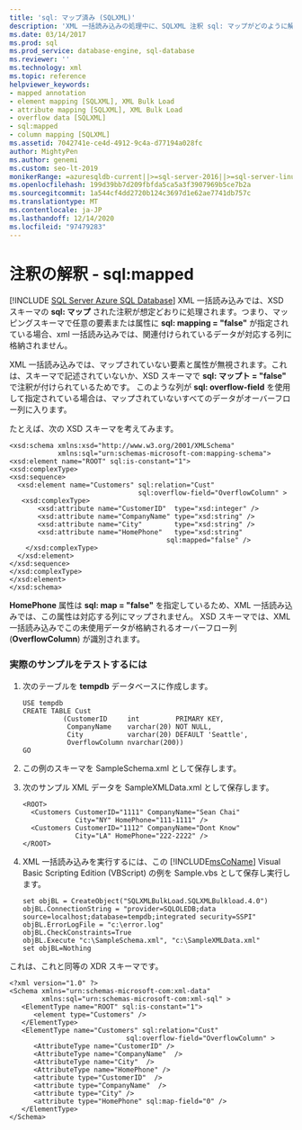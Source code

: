 ```yaml
---
title: 'sql: マップ済み (SQLXML)'
description: 'XML 一括読み込みの処理中に、SQLXML 注釈 sql: マップがどのように解釈されるかについて説明します。'
ms.date: 03/14/2017
ms.prod: sql
ms.prod_service: database-engine, sql-database
ms.reviewer: ''
ms.technology: xml
ms.topic: reference
helpviewer_keywords:
- mapped annotation
- element mapping [SQLXML], XML Bulk Load
- attribute mapping [SQLXML], XML Bulk Load
- overflow data [SQLXML]
- sql:mapped
- column mapping [SQLXML]
ms.assetid: 7042741e-ce4d-4912-9c4a-d77194a028fc
author: MightyPen
ms.author: genemi
ms.custom: seo-lt-2019
monikerRange: =azuresqldb-current||>=sql-server-2016||>=sql-server-linux-2017||=azuresqldb-mi-current
ms.openlocfilehash: 199d39bb7d209fbfda5ca5a3f3907969b5ce7b2a
ms.sourcegitcommit: 1a544cf4dd2720b124c3697d1e62ae7741db757c
ms.translationtype: MT
ms.contentlocale: ja-JP
ms.lasthandoff: 12/14/2020
ms.locfileid: "97479283"
---
```

# <a name="annotation-interpretation---sqlmapped"></a>注釈の解釈 - sql:mapped
[!INCLUDE [SQL Server Azure SQL Database](../../../includes/applies-to-version/sql-asdb.md)]
  XML 一括読み込みでは、XSD スキーマの **sql: マップ** された注釈が想定どおりに処理されます。つまり、マッピングスキーマで任意の要素または属性に **sql: mapping = "false"** が指定されている場合、xml 一括読み込みでは、関連付けられているデータが対応する列に格納されません。  
  
 XML 一括読み込みでは、マップされていない要素と属性が無視されます。これは、スキーマで記述されていないか、XSD スキーマで **sql: マップト = "false"** で注釈が付けられているためです。 このような列が **sql: overflow-field** を使用して指定されている場合は、マップされていないすべてのデータがオーバーフロー列に入ります。  
  
 たとえば、次の XSD スキーマを考えてみます。  
  
```  
<xsd:schema xmlns:xsd="http://www.w3.org/2001/XMLSchema"  
            xmlns:sql="urn:schemas-microsoft-com:mapping-schema">  
<xsd:element name="ROOT" sql:is-constant="1">  
<xsd:complexType>  
<xsd:sequence>  
  <xsd:element name="Customers" sql:relation="Cust"  
                                sql:overflow-field="OverflowColumn" >  
   <xsd:complexType>  
       <xsd:attribute name="CustomerID"  type="xsd:integer" />  
       <xsd:attribute name="CompanyName" type="xsd:string" />  
       <xsd:attribute name="City"        type="xsd:string" />  
       <xsd:attribute name="HomePhone"   type="xsd:string"   
                                       sql:mapped="false" />  
    </xsd:complexType>  
  </xsd:element>  
</xsd:sequence>  
</xsd:complexType>  
</xsd:element>  
</xsd:schema>  
```  
  
 **HomePhone** 属性は **sql: map = "false"** を指定しているため、XML 一括読み込みでは、この属性は対応する列にマップされません。 XSD スキーマでは、XML 一括読み込みでこの未使用データが格納されるオーバーフロー列 (**OverflowColumn**) が識別されます。  
  
### <a name="to-test-a-working-sample"></a>実際のサンプルをテストするには  
  
1.  次のテーブルを **tempdb** データベースに作成します。  
  
    ```  
    USE tempdb  
    CREATE TABLE Cust  
              (CustomerID     int         PRIMARY KEY,  
               CompanyName    varchar(20) NOT NULL,  
               City           varchar(20) DEFAULT 'Seattle',  
               OverflowColumn nvarchar(200))  
    GO  
    ```  
  
2.  この例のスキーマを SampleSchema.xml として保存します。  
  
3.  次のサンプル XML データを SampleXMLData.xml として保存します。  
  
    ```  
    <ROOT>  
      <Customers CustomerID="1111" CompanyName="Sean Chai"   
                 City="NY" HomePhone="111-1111" />  
      <Customers CustomerID="1112" CompanyName="Dont Know"   
                 City="LA" HomePhone="222-2222" />  
    </ROOT>  
    ```  
  
4.  XML 一括読み込みを実行するには、この [!INCLUDE[msCoName](../../../includes/msconame-md.md)] Visual Basic Scripting Edition (VBScript) の例を Sample.vbs として保存し実行します。  

    ```  
    set objBL = CreateObject("SQLXMLBulkLoad.SQLXMLBulkload.4.0")  
    objBL.ConnectionString = "provider=SQLOLEDB;data source=localhost;database=tempdb;integrated security=SSPI"  
    objBL.ErrorLogFile = "c:\error.log"  
    objBL.CheckConstraints=True  
    objBL.Execute "c:\SampleSchema.xml", "c:\SampleXMLData.xml"  
    set objBL=Nothing  
    ```  
  
 これは、これと同等の XDR スキーマです。  
  
```  
<?xml version="1.0" ?>  
<Schema xmlns="urn:schemas-microsoft-com:xml-data"   
        xmlns:sql="urn:schemas-microsoft-com:xml-sql" >   
   <ElementType name="ROOT" sql:is-constant="1">  
      <element type="Customers" />  
   </ElementType>  
   <ElementType name="Customers" sql:relation="Cust"  
                             sql:overflow-field="OverflowColumn" >  
      <AttributeType name="CustomerID" />  
      <AttributeType name="CompanyName"  />  
      <AttributeType name="City"  />  
      <AttributeType name="HomePhone" />  
      <attribute type="CustomerID"  />  
      <attribute type="CompanyName"  />  
      <attribute type="City" />  
      <attribute type="HomePhone" sql:map-field="0" />  
   </ElementType>  
</Schema>  
```  
  
  
